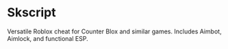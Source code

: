# Skscript
Versatile Roblox cheat for Counter Blox and similar games. Includes Aimbot, Aimlock, and functional ESP.

